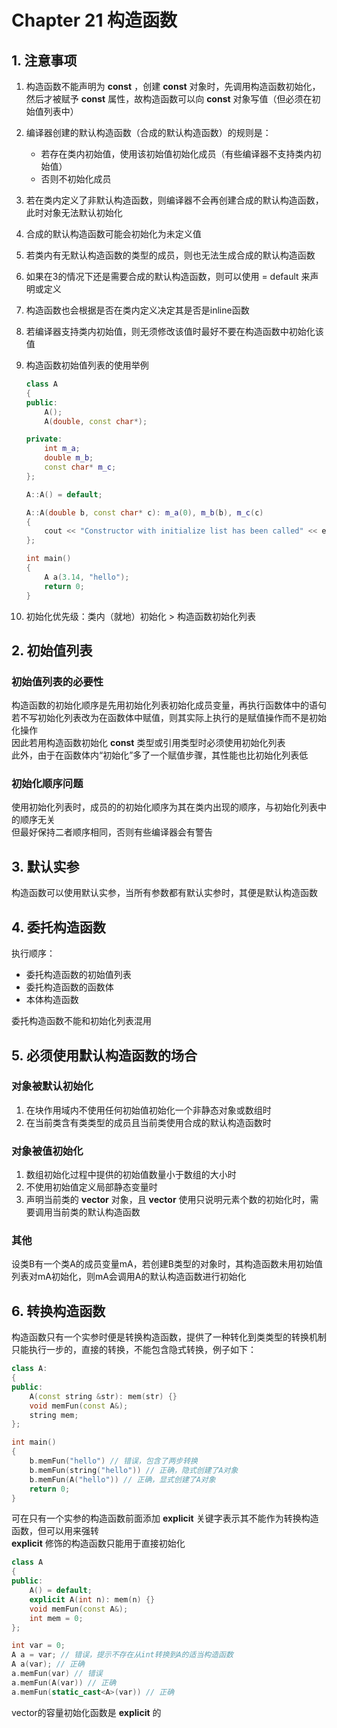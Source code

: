 # Chapter 21 构造函数

## 1. 注意事项

1. 构造函数不能声明为 __const__ ，创建 __const__ 对象时，先调用构造函数初始化，然后才被赋予 __const__ 属性，故构造函数可以向 __const__ 对象写值（但必须在初始值列表中）  
2. 编译器创建的默认构造函数（合成的默认构造函数）的规则是：
    - 若存在类内初始值，使用该初始值初始化成员（有些编译器不支持类内初始值）
    - 否则不初始化成员
3. 若在类内定义了非默认构造函数，则编译器不会再创建合成的默认构造函数，此时对象无法默认初始化
4. 合成的默认构造函数可能会初始化为未定义值
5. 若类内有无默认构造函数的类型的成员，则也无法生成合成的默认构造函数
6. 如果在3的情况下还是需要合成的默认构造函数，则可以使用 = default 来声明或定义
7. 构造函数也会根据是否在类内定义决定其是否是inline函数
8. 若编译器支持类内初始值，则无须修改该值时最好不要在构造函数中初始化该值
9. 构造函数初始值列表的使用举例

    ```C++
    class A
    {
    public:
        A();
        A(double, const char*);

    private:
        int m_a;
        double m_b;
        const char* m_c;
    };

    A::A() = default;

    A::A(double b, const char* c): m_a(0), m_b(b), m_c(c)
    {
        cout << "Constructor with initialize list has been called" << endl;
    };

    int main()
    {
        A a(3.14, "hello");
        return 0;
    }
    ```

10. 初始化优先级：类内（就地）初始化 > 构造函数初始化列表

## 2. 初始值列表

### 初始值列表的必要性

构造函数的初始化顺序是先用初始化列表初始化成员变量，再执行函数体中的语句  
若不写初始化列表改为在函数体中赋值，则其实际上执行的是赋值操作而不是初始化操作  
因此若用构造函数初始化 __const__ 类型或引用类型时必须使用初始化列表  
此外，由于在函数体内“初始化”多了一个赋值步骤，其性能也比初始化列表低

### 初始化顺序问题

使用初始化列表时，成员的的初始化顺序为其在类内出现的顺序，与初始化列表中的顺序无关  
但最好保持二者顺序相同，否则有些编译器会有警告

## 3. 默认实参

构造函数可以使用默认实参，当所有参数都有默认实参时，其便是默认构造函数

## 4. 委托构造函数

执行顺序：

- 委托构造函数的初始值列表
- 委托构造函数的函数体
- 本体构造函数

委托构造函数不能和初始化列表混用

## 5. 必须使用默认构造函数的场合

### 对象被默认初始化

1. 在块作用域内不使用任何初始值初始化一个非静态对象或数组时
2. 在当前类含有类类型的成员且当前类使用合成的默认构造函数时

### 对象被值初始化

1. 数组初始化过程中提供的初始值数量小于数组的大小时
2. 不使用初始值定义局部静态变量时
3. 声明当前类的 __vector__ 对象，且 __vector__ 使用只说明元素个数的初始化时，需要调用当前类的默认构造函数

### 其他

设类B有一个类A的成员变量mA，若创建B类型的对象时，其构造函数未用初始值列表对mA初始化，则mA会调用A的默认构造函数进行初始化

## 6. 转换构造函数

构造函数只有一个实参时便是转换构造函数，提供了一种转化到类类型的转换机制  
只能执行一步的，直接的转换，不能包含隐式转换，例子如下：

```C++
class A:
{
public:
    A(const string &str): mem(str) {}
    void memFun(const A&);
    string mem;
};

int main()
{
    b.memFun("hello") // 错误，包含了两步转换
    b.memFun(string("hello")) // 正确，隐式创建了A对象
    b.memFun(A("hello")) // 正确，显式创建了A对象
    return 0;
}
```

可在只有一个实参的构造函数前面添加 __explicit__ 关键字表示其不能作为转换构造函数，但可以用来强转  
__explicit__ 修饰的构造函数只能用于直接初始化

```C++
class A
{
public:
    A() = default;
    explicit A(int n): mem(n) {}
    void memFun(const A&);
    int mem = 0;
};

int var = 0;
A a = var; // 错误，提示不存在从int转换到A的适当构造函数
A a(var); // 正确
a.memFun(var) // 错误
a.memFun(A(var)) // 正确
a.memFun(static_cast<A>(var)) // 正确
```

vector的容量初始化函数是 __explicit__ 的
